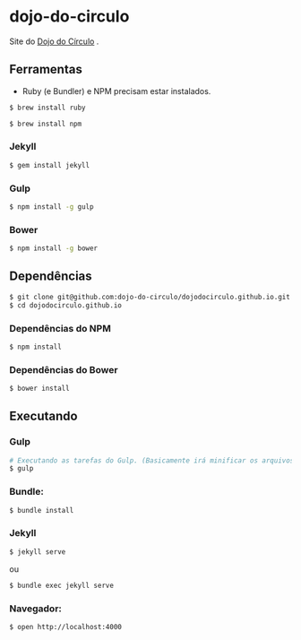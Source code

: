 # dojo-do-circulo

Site do [Dojo do Círculo](http://www.dojodocirculo.com.br) .


## Ferramentas

* Ruby (e Bundler) e NPM precisam estar instalados.

```bash
$ brew install ruby
```

```bash
$ brew install npm
```

### Jekyll

```bash
$ gem install jekyll
```

### Gulp

```bash
$ npm install -g gulp
```

### Bower

```bash
$ npm install -g bower
```

## Dependências

```bash
$ git clone git@github.com:dojo-do-circulo/dojodocirculo.github.io.git
$ cd dojodocirculo.github.io
```

### Dependências do NPM

```bash
$ npm install
```

### Dependências do Bower

```bash
$ bower install
```

## Executando

### Gulp

```bash
# Executando as tarefas do Gulp. (Basicamente irá minificar os arquivos js e css.)
$ gulp
```

### Bundle:

```bash
$ bundle install
```

### Jekyll

```bash
$ jekyll serve
```
ou
```bash
$ bundle exec jekyll serve
```

### Navegador:

```bash
$ open http://localhost:4000
```
